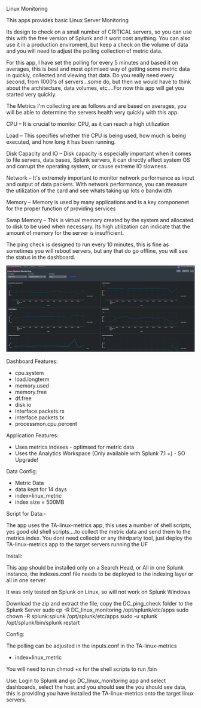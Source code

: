 Linux Monitoring

This apps provides basic Linux Server Monitoring

Its design to check on a small number of CRITICAL servers, so you can use this with the free version of Splunk and it wont cost anything. You can also use it in a production enviroment, but keep a check on the volume of data and you will need to adjust the polling collection of metric data.

For this app, I have set the polling for every 5 minutes and based it on averages, this is best and most optimised way of getting some metric data in quickly, collected and viewing that data. Do you really need every second, from 1000's of servers...some do, but then we would have to think about the architecture, data volumes, etc....For now this app will get you started very quickly.

The Metrics I'm collecting are as follows and are based on averages, you will be able
to determine the servers health very quickly with this app.

CPU – It is crucial to monitor CPU, as it can reach a high utilization

Load – This specifies whether the CPU is being used, how much is being executed, and how long    it has been running.

Disk Capacity and IO – Disk capacity is especially important when it comes to file servers, data bases, Splunk servers, it can directly affect system OS and corrupt the operating system, or cause extreme IO slowness.

Network – It's extremely important to monitor network performance as input and output of data packets. With network performance, you can measure the utilization of the card and see whats taking up lots o bandwidth

Memory – Memory is used by many applications and is a key componenet for the proper function of providing services

Swap Memory – This is virtual memory created by the system and allocated to disk to be used when 
necessary. Its high utilization can indicate that the amount of memory for the server is     insufficient.

The ping check is designed to run every 10 minutes, this is fine as sometimes you will reboot servers, but any that do go offline, you will see the status in the dashboard.

![](images/linux_mon.jpg)

Dashboard Features:

- cpu.system
- load.longterm
- memory.used
- memory.free
- df.free
- disk.io
- interface.packets.rx
- interface.packets.tx
- processmon.cpu.percent

Application Features:

- Uses metrics indexes - optimsed for metric data
- Uses the Analytics Workspace (Only available with Splunk 7.1 +) - SO Upgrade!

Data Config:
- Metric Data 
- data kept for 14 days
- index=linux_metric
- index size = 500MB

Script for Data:-

The app uses the TA-linux-metrics app, this uses a number of shell scripts, yes good old shell scripts....to collect the metric data and send them to the metrics index. You dont need collectd or any thirdparty tool, just deploy the TA-linux-metrics app to the target servers running the UF

Install:

This app should be installed only on a Search Head, or All in one Splunk instance, the indexes.conf file needs to be deployed to the indexing layer or all in one server

It was only tested on Splunk on Linux, so will not work on Splunk Windows

Download the zip and extract the file, copy the DC_ping_check folder to the Splunk Server
sudo cp -R DC_linux_monitoring /opt/splunk/etc/apps
sudo chown -R splunk:splunk /opt/splunk/etc/apps
sudo -u splunk /opt/splunk/bin/splunk restart

Config:

The polling can be adjusted in the inputs.conf in the TA-linux-metrics

- index=linux_metric

You will need to run chmod +x for the shell scripts to run /bin

Use:
Login to Splunk and go DC_linux_monitoring app and select dashboards, select the host and you should see the you should see data, this is providing you have installed the TA-linux-metrics onto the target linux servers.
